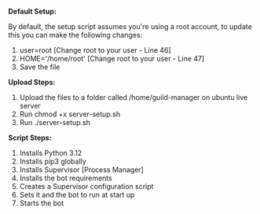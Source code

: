 **Default Setup:**

By default, the setup script assumes you're using a root account, to update this you can make the following changes:

1. user=root [Change root to your user - Line 46]
2. HOME='/home/root' [Change root to your user - Line 47]
3. Save the file

**Upload Steps:**

1. Upload the files to a folder called /home/guild-manager on ubuntu live server
2. Run chmod +x server-setup.sh
3. Run ./server-setup.sh

**Script Steps:**

1. Installs Python 3.12
2. Installs pip3 globally
3. Installs Supervisor [Process Manager]
4. Installs the bot requirements
5. Creates a Supervisor configuration script
6. Sets it and the bot to run at start up
7. Starts the bot
